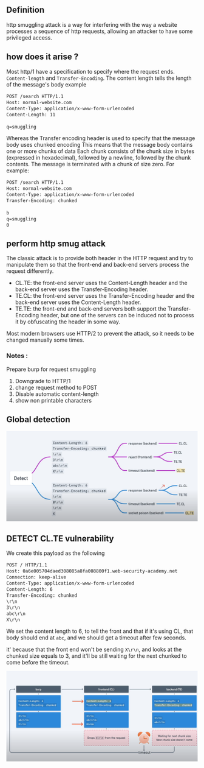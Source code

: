 ## Definition

http smuggling attack is a way for interfering with the way a website processes a sequence of http requests, allowing an attacker to have some privileged access.

## how does it arise ?

Most http/1 have a specification to specify where the request ends.
`Content-length` and `Transfer-Encoding`.
The content length tells the length of the message's body example 

    POST /search HTTP/1.1
    Host: normal-website.com
    Content-Type: application/x-www-form-urlencoded
    Content-Length: 11

    q=smuggling

Whereas the Transfer encoding header is used to specify that the message body uses chunked encoding  This means that the message body contains one or more chunks of data Each chunk consists of the chunk size in bytes (expressed in hexadecimal), followed by a newline, followed by the chunk contents. The message is terminated with a chunk of size zero. For example:

    POST /search HTTP/1.1
    Host: normal-website.com
    Content-Type: application/x-www-form-urlencoded
    Transfer-Encoding: chunked

    b
    q=smuggling
    0

## perform http smug attack

The classic attack is to provide both header in the HTTP request and try to manipulate them so that the front-end and back-end servers process the request differently.

* CL.TE: the front-end server uses the Content-Length header and the back-end server uses the Transfer-Encoding header.
* TE.CL: the front-end server uses the Transfer-Encoding header and the back-end server uses the Content-Length header.
* TE.TE: the front-end and back-end servers both support the Transfer-Encoding header, but one of the servers can be induced not to process it by obfuscating the header in some way.

Most modern browsers use HTTP/2 to prevent the attack, so it needs to be changed manually some times.

### Notes : 
Prepare burp for request smuggling

1. Downgrade to HTTP/1
2. change request method to POST
3. Disable automatic content-length
4. show non printable characters  

## Global detection 


![detect_HTTP_smuggling_request](detect_http.png)


## DETECT CL.TE vulnerability

We create this payload as the following 

    POST / HTTP/1.1
    Host: 0a6e005704daed308085a8fa008800f1.web-security-academy.net
    Connection: keep-alive
    Content-Type: application/x-www-form-urlencoded
    Content-Length: 6
    Transfer-Encoding: chunked
    \r\n
    3\r\n
    abc\r\n
    X\r\n

We set the content length to 6, to tell the front and that if it's using CL, that body should end at `abc`, and we should get a timeout after few seconds.

it' because that the front end won't be sending `X\r\n`, and looks at the chunked size equals to 3, and it'll be still waiting for the next chunked to come before the timeout.

![CL.TE](CL.TE.png)







